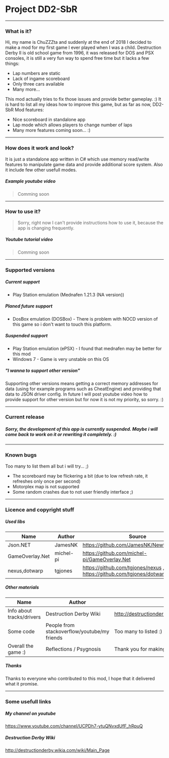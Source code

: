 # Project DD2-SbR
------------

### What is it?
Hi, my name is ChuZZZta and suddenly at the end of 2018 I decided to make a mod for my first game I ever played when I was a child. Destruction Derby II is old school game from 1996, it was released for DOS and PSX consoles, it is still a very fun way to spend free time but it lacks a few things:
- Lap numbers are static 
- Lack of ingame scoreboard
- Only three cars available
- Many more...

This mod actually tries to fix those issues and provide better gameplay. :) It is hard to list all my ideas how to improve this game, but as far as now, DD2-SbR Mod features:
 - Nice scoreboard in standalone app
 - Lap mode which allows players to change number of laps
 - Many more features coming soon... :)

------------

### How does it work and look?
It is just a standalone app written in C# which use memory read/write features to manipulate game data and provide additional score system. Also it include few other usefull
modes.
##### Example youtube video
> Comming soon

------------

### How to use it?
> Sorry, right now I can't provide instructions how to use it, because the app is changing frequently.

##### Youtube tutorial video
> Comming soon

------------

### Supported versions
##### Current support
- Play Station emulation (Mednafen 1.21.3 (NA version))

##### Planed future support
- DosBox emulation (DOSBox) - There is problem with NOCD version of this game so i don't want to touch this platform.

##### Suspended support
- Play Station emulation (ePSX) - I found that mednafen may be better for this mod
- Windows 7 - Game is very unstable on this OS

##### "I wanna to support other version"

Supporting other versions means getting a correct memory addresses for data (using for example programs such as CheatEngine) and providing that data to JSON driver config.
In future I will post youtube video how to provide support for other version but for now it is not my priority, so sorry. :)

------------


### Current release
##### Sorry, the development of this app is currently suspended. Maybe i will come back to work on it or rewriting it completely. :)

------------


### Known bugs
Too many to list them all but i will try... ;)

- The scoreboard may be flickering a bit (due to low refresh rate, it refreshes only once per second)
- Motorplex map is not supported
- Some random crashes due to not user friendly interface ;)

------------


### Licence and copyright stuff
##### Used libs
Name  |Author| Source
------------- | ------------- | -------------
Json.NET  |JamesNK| https://github.com/JamesNK/Newtonsoft.Json
GameOverlay.Net|michel-pi|https://github.com/michel-pi/GameOverlay.Net
nexus,dotwarp |tgjones |https://github.com/tgjones/nexus , https://github.com/tgjones/dotwarp

##### Other materials
Name  |Author| Source
------------- | ------------- | -------------
Info about tracks/drivers|Destruction Derby Wiki|http://destructionderby.wikia.com/wiki/Main_Page
Some code|People from stackoverflow/youtube/my friends|Too many to listed :)
Overall the game :)|Reflections / Psygnosis|Thank you for making great games. :)
##### Thanks
Thanks to everyone who contributed to this mod, I hope that it delivered what it promise.

------------

### Some usefull links
##### My channel on youtube
https://www.youtube.com/channel/UCPDh7-ytuQNvxdUfF_hRpuQ
##### Destruction Derby Wiki
http://destructionderby.wikia.com/wiki/Main_Page

